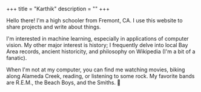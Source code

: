 +++
title = "Karthik"
description = ""
+++

Hello there! I'm a high schooler from Fremont, CA. I use this website to share projects and write about things.

I'm interested in machine learning, especially in applications of computer vision. My other major interest is history; I frequently delve into local Bay Area records, ancient historicity, and philosophy on Wikipedia (I'm a bit of a fanatic).

When I'm not at my computer, you can find me watching movies, biking along Alameda Creek, reading, or listening to some rock. My favorite bands are R.E.M., the Beach Boys, and the Smiths. 🤘
